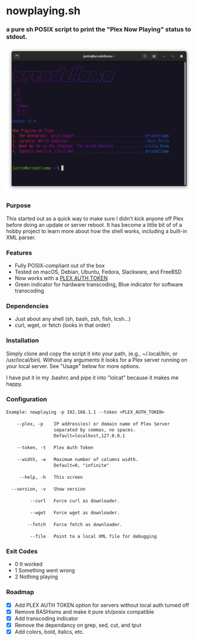 # nowplaying.sh
### a pure sh POSIX script to print the "Plex Now Playing" status to stdout.

![Image](/images/screenshot.png)

### Purpose
This started out as a quick way to make sure I didn't kick anyone off Plex before doing an update or server reboot. It has become a little bit of of a hobby project to learn more about how the shell works, including a built-in XML parser.

### Features
- Fully POSIX-compliant out of the box
- Tested on macOS, Debian, Ubuntu, Fedora, Slackware, and FreeBSD
- Now works with a [PLEX AUTH TOKEN](https://support.plex.tv/articles/204059436-finding-an-authentication-token-x-plex-token/)
- Green indicator for hardware transcoding, Blue indicator for software transcoding

### Dependencies
- Just about any shell (sh, bash, zsh, fish, tcsh...)
- curl, wget, or fetch (looks in that order)

### Installation
Simply clone and copy the script it into your path, (e.g., ~/.local/bin, or /usr/local/bin). Without any arguments it looks for a Plex server running on your local server.
See "Usage" below for more options.

I have put it in my .bashrc and pipe it into "lolcat" because it makes me happy.

### Configuration

    Example: nowplaying -p 192.168.1.1 --token <PLEX_AUTH_TOKEN> 
            
        --plex, -p    IP address(es) or domain name of Plex Server
                      separated by commas, no spaces.
                      Default=localhost,127.0.0.1

        --token, -t   Plex Auth Token

        --width, -w   Maximum number of columns width.
                      Default=0, "infinite"

         --help, -h   This screen

      --version, -v   Show version

             --curl   Force curl as downloader.

             --wget   Force wget as downloader.

            --fetch   Force fetch as downloader.

             --file   Point to a local XML file for debugging

### Exit Codes
- 0 It worked
- 1 Something went wrong
- 2 Nothing playing

### Roadmap
- [x] Add PLEX AUTH TOKEN option for servers without local auth turned off
- [x] Remove BASHisms and make it pure sh/posix compatible
- [x] Add transcoding indicator
- [x] Remove the dependancy on grep, sed, cut, and tput
- [x] Add colors, bold, italics, etc.

